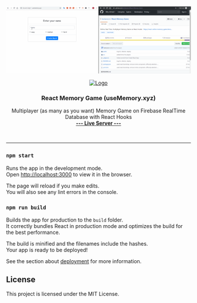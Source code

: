 ![game](img/usememory.gif "Demonstration")

<p align="center">
  <a href="https://react-online-memory-game.herokuapp.com/">
    <img src="https://upload.wikimedia.org/wikipedia/commons/thumb/a/a7/React-icon.svg/768px-React-icon.svg.png" alt="Logo" width="210" height="150">
  </a>

  <h3 align="center">React Memory Game (useMemory.xyz)</h3>

  <p align="center">
    Multiplayer (as many as you want) Memory Game on Firebase RealTime Database with React Hooks
    <br />
    <a target="_blank" href="http://usememory.herokuapp.com/"><b>--- Live Server ---</b></a>
  </p>
  <br />
</p>
<hr />

### `npm start`

Runs the app in the development mode.<br>
Open [http://localhost:3000](http://localhost:3000) to view it in the browser.

The page will reload if you make edits.<br>
You will also see any lint errors in the console.

### `npm run build`

Builds the app for production to the `build` folder.<br>
It correctly bundles React in production mode and optimizes the build for the best performance.

The build is minified and the filenames include the hashes.<br>
Your app is ready to be deployed!

See the section about [deployment](https://facebook.github.io/create-react-app/docs/deployment) for more information.

## License

This project is licensed under the MIT License.